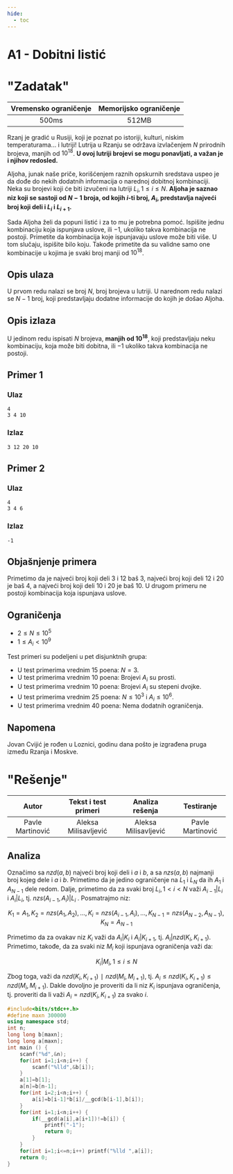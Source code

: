 ```yaml
---
hide:
  - toc
---
```


# A1 - Dobitni listić

#  "Zadatak"

| Vremensko ograničenje | Memorijsko ograničenje |
|:-:|:-:|
| 500ms | 512MB |


Rzanj je gradić u Rusiji, koji je poznat po istoriji, kulturi, niskim temperaturama... i lutriji! Lutrija u Rzanju se održava izvlačenjem $N$ prirodnih brojeva, manjih od $10^{18}$. **U ovoj lutriji brojevi se mogu ponavljati, a važan je i njihov redosled.**


Aljoha, junak naše priče, korišćenjem raznih opskurnih sredstava uspeo je da dođe do nekih dodatnih informacija o narednoj dobitnoj kombinaciji. Neka su brojevi koji će biti izvučeni na lutriji $L_{i}, 1 \leq i \leq N$. **Aljoha je saznao niz koji se sastoji od $N-1$ broja, od kojih $i$-ti broj, $A_{i}$, predstavlja najveći broj koji deli i $L_{i}$ i $L_{i+1}$.**


Sada Aljoha želi da popuni listić i za to mu je potrebna pomoć. Ispišite jednu kombinaciju koja ispunjava uslove, ili $-1$, ukoliko takva kombinacija ne postoji. Primetite da kombinacija koje ispunjavaju uslove može biti više. U tom slučaju, ispišite bilo koju. Takođe primetite da su validne samo one kombinacije u kojima je svaki broj manji od $10^{18}$.


## Opis ulaza

U prvom redu nalazi se broj $N$, broj brojeva u lutriji.
U narednom redu nalazi se $N-1$ broj, koji predstavljaju dodatne informacije do kojih je došao Aljoha.

## Opis izlaza

U jedinom redu ispisati $N$ brojeva, **manjih od $10^{18}$**, koji predstavljaju neku kombinaciju, koja može biti dobitna, ili $-1$ ukoliko takva kombinacija ne postoji.

## Primer 1

### Ulaz

```
4
3 4 10
```

### Izlaz

```
3 12 20 10
```

## Primer 2

### Ulaz

```
4
3 4 6
```

### Izlaz

```
-1
```

## Objašnjenje primera
Primetimo da je najveći broj koji deli $3$ i $12$ baš $3$, najveći broj koji deli $12$ i  $20$ je baš $4$, a najveći broj koji deli $10$ i $20$ je baš $10$. U drugom primeru ne postoji kombinacija koja ispunjava uslove.

## Ograničenja
* $2 \leq N \leq 10^{5}$
* $1 \leq A_{i} < 10^9$

Test primeri su podeljeni u pet disjunktnih grupa:

* U test primerima vrednim 15 poena: $N = 3$.
* U test primerima vrednim 10 poena: Brojevi $A_{i}$ su prosti.
* U test primerima vrednim 10 poena: Brojevi $A_{i}$ su stepeni dvojke.
* U test primerima vrednim 25 poena: $N \leq 10^3$ i $A_{i} \leq 10^6$.
* U test primerima vrednim 40 poena: Nema dodatnih ograničenja.

## Napomena
Jovan Cvijić je rođen u Loznici, godinu dana pošto je izgrađena pruga između Rzanja i Moskve.

#  "Rešenje"

| Autor | Tekst i test primeri | Analiza rеšenja | Testiranje |
|:-:|:-:|:-:|:-:|
| Pavle Martinović | Aleksa Milisavljević | Aleksa Milisavljević | Pavle Martinović |


## Analiza

Označimo sa $nzd(a,b)$ najveći broj koji deli i $a$ i $b$, a sa $nzs(a,b)$ najmanji broj kojeg dele i $a$ i $b$. Primetimo da je jedino ograničenje na $L_{1}$ i $L_{N}$ da ih $A_{1}$ i $A_{N-1}$ dele redom. Dalje, primetimo da za svaki broj $L_{i}, 1 < i < N$ važi $A_{i-1} | L_{i}$ i $A_{i} | L_{i}$, tj. $nzs(A_{i-1},A_{i}) | L_{i}$ . Posmatrajmo niz: 

$$K_{1} = A_1, K_{2} = nzs(A_{1},A_{2}),...,K_{i}=nzs(A_{i-1},A_{i}),...,K_{N-1}=nzs(A_{N-2},A_{N-1}),K_{N}=A_{N-1}$$

Primetimo da za ovakav niz $K_{i}$ važi da $A_{i} | K_{i}$ i $A_{i} | K_{i+1}$, tj. $A_{i} | nzd(K_{i},K_{i+1})$.  Primetimo, takođe, da za svaki niz $M_{i}$ koji ispunjava ograničenja važi da: 

$$K_{i} | M_{i}, 1 \leq i \leq N$$

Zbog toga, važi da $nzd(K_{i},K_{i+1}) ∣ nzd(M_{i},M_{i+1})$, tj. $A_{i} \leq nzd(K_{i},K_{i+1}) \leq nzd(M_{i},M_{i+1})$. Dakle dovoljno je proveriti da li niz $K_{i}$ ispunjava ograničenja, tj. proveriti da li važi $A_{i} = nzd(K_{i},K_{i+1})$ za svako $i$.

``` cpp title="04_dobitni_listic.cpp" linenums="1"
#include<bits/stdc++.h>
#define maxn 300000
using namespace std;
int n;
long long b[maxn];
long long a[maxn];
int main () {
    scanf("%d",&n);
    for(int i=1;i<n;i++) {
        scanf("%lld",&b[i]);
    }
    a[1]=b[1];
    a[n]=b[n-1];
    for(int i=2;i<n;i++) {
        a[i]=b[i-1]*b[i]/__gcd(b[i-1],b[i]);
    }
    for(int i=1;i<n;i++) {
        if(__gcd(a[i],a[i+1])!=b[i]) {
            printf("-1");
            return 0;
        }
    }
    for(int i=1;i<=n;i++) printf("%lld ",a[i]);
    return 0;
}

```
